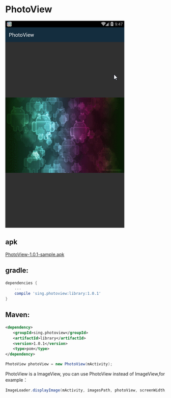 # PhotoView    
 ![](./app/src/main/res/drawable-nodpi/demo.gif "https://github.com/Sing1/MaterialProgressBar/blob/master/app/src/main/res/drawable-nodpi/demo.gif")
## apk
[PhotoView-1.0.1-sample.apk](https://github.com/Sing1/PhotoView/blob/master/app/app-debug.apk)
## gradle:
```groovy
dependencies {
    ...
    compile 'sing.photoview:library:1.0.1'
}
```
## Maven:
```xml
<dependency>
　　<groupId>sing.photoview</groupId>
　　<artifactId>library</artifactId>
　　<version>1.0.1</version>
　　<type>pom</type>
</dependency>
``` 

```JAVA     
PhotoView photoView = new PhotoView(mActivity);
```
PhotoView is a ImageView, you can use PhotoView instead of ImageView,for example：
```JAVA 
ImageLoader.displayImage(mActivity, imagesPath, photoView, screenWidth, screenHeight);
```
